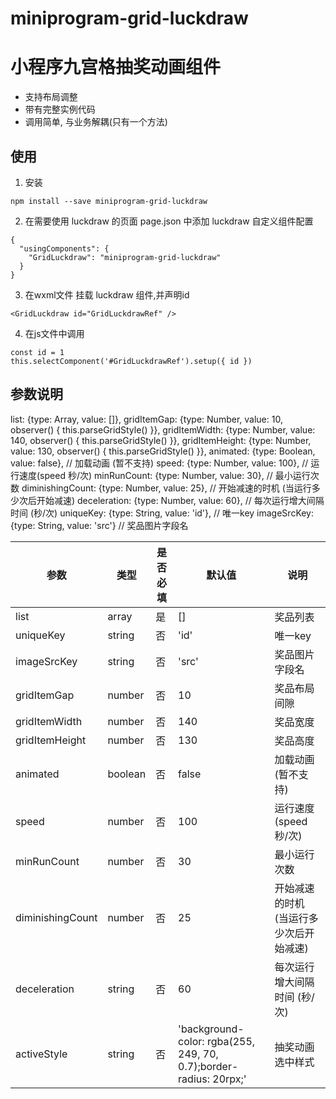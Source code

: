 
# miniprogram-grid-luckdraw

# 小程序九宫格抽奖动画组件

* 支持布局调整
* 带有完整实例代码
* 调用简单, 与业务解耦(只有一个方法)

## 使用

1. 安装

```
npm install --save miniprogram-grid-luckdraw
```

2. 在需要使用 luckdraw 的页面 page.json 中添加 luckdraw 自定义组件配置

```
{
  "usingComponents": {
    "GridLuckdraw": "miniprogram-grid-luckdraw"
  }
}
```

3. 在wxml文件 挂载 luckdraw 组件,并声明id

```
<GridLuckdraw id="GridLuckdrawRef" />
```

4. 在js文件中调用

```
const id = 1
this.selectComponent('#GridLuckdrawRef').setup({ id })
```

## 参数说明

list: {type: Array, value: []},
    gridItemGap: {type: Number, value: 10, observer() { this.parseGridStyle() }},
    gridItemWidth: {type: Number, value: 140, observer() { this.parseGridStyle() }},
    gridItemHeight: {type: Number, value: 130, observer() { this.parseGridStyle() }},
    animated: {type: Boolean, value: false}, // 加载动画 (暂不支持)
    speed: {type: Number, value: 100}, // 运行速度(speed 秒/次)
    minRunCount: {type: Number, value: 30}, // 最小运行次数
    diminishingCount: {type: Number, value: 25}, // 开始减速的时机 (当运行多少次后开始减速)
    deceleration: {type: Number, value: 60}, // 每次运行增大间隔时间 (秒/次)
    uniqueKey: {type: String, value: 'id'}, // 唯一key
    imageSrcKey: {type: String, value: 'src'} // 奖品图片字段名

| 参数          | 类型           | 是否必填 | 默认值    | 说明                    |
| ------------  | ------------- | ------ | -------- | ----------------------------  |
| list          |  array        | 是     | []     | 奖品列表                          |
| uniqueKey     | string        | 否     | 'id'   | 唯一key                           |
| imageSrcKey   | string        | 否     | 'src'  | 奖品图片字段名                      |
| gridItemGap   | number        | 否     | 10     | 奖品布局间隙                      |
| gridItemWidth | number        | 否     | 140    | 奖品宽度                          |
| gridItemHeight| number        | 否     | 130    | 奖品高度                          |
| animated      | boolean       | 否     | false  | 加载动画 (暂不支持)                |
| speed         | number        | 否     | 100    | 运行速度(speed 秒/次)              |
| minRunCount   | number        | 否     | 30     | 最小运行次数                        |
| diminishingCount| number      | 否     | 25     | 开始减速的时机 (当运行多少次后开始减速) |
| deceleration  | string        | 否     | 60     | 每次运行增大间隔时间 (秒/次)          |
| activeStyle   | string        | 否     | 'background-color: rgba(255, 249, 70, 0.7);border-radius: 20rpx;'  | 抽奖动画选中样式                      |
